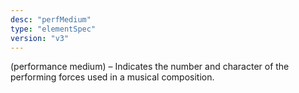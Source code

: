 ```yaml
---
desc: "perfMedium"
type: "elementSpec"
version: "v3"
---
```


(performance medium) – Indicates the number and character of the performing forces
used
in a musical composition.